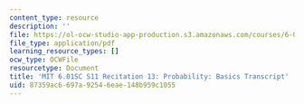 ```yaml
---
content_type: resource
description: ''
file: https://ol-ocw-studio-app-production.s3.amazonaws.com/courses/6-01sc-introduction-to-electrical-engineering-and-computer-science-i-spring-2011/87359ac6697a92546eae148b959c1055_MIT6_01SC_rec13_300k.pdf
file_type: application/pdf
learning_resource_types: []
ocw_type: OCWFile
resourcetype: Document
title: 'MIT 6.01SC S11 Recitation 13: Probability: Basics Transcript'
uid: 87359ac6-697a-9254-6eae-148b959c1055
---
```

